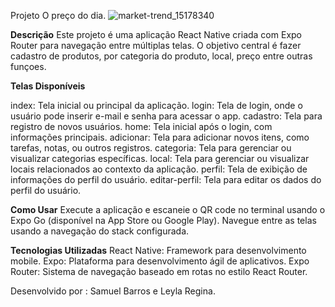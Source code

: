 Projeto O preço do dia. ![market-trend_15178340](https://github.com/user-attachments/assets/42d9a749-907b-4b6f-bb85-2bb4912c382f)

**Descrição**
Este projeto é uma aplicação React Native criada com Expo Router para navegação entre múltiplas telas. O objetivo central é fazer cadastro de produtos, por categoria do produto, local, preço entre outras funçoes.

**Telas Disponíveis**

index: Tela inicial ou principal da aplicação.
login: Tela de login, onde o usuário pode inserir e-mail e senha para acessar o app.
cadastro: Tela para registro de novos usuários.
home: Tela inicial após o login, com informações principais.
adicionar: Tela para adicionar novos itens, como tarefas, notas, ou outros registros.
categoria: Tela para gerenciar ou visualizar categorias específicas.
local: Tela para gerenciar ou visualizar locais relacionados ao contexto da aplicação.
perfil: Tela de exibição de informações do perfil do usuário.
editar-perfil: Tela para editar os dados do perfil do usuário.

**Como Usar**
Execute a aplicação e escaneie o QR code no terminal usando o Expo Go (disponível na App Store ou Google Play).
Navegue entre as telas usando a navegação do stack configurada.

**Tecnologias Utilizadas**
React Native: Framework para desenvolvimento mobile.
Expo: Plataforma para desenvolvimento ágil de aplicativos.
Expo Router: Sistema de navegação baseado em rotas no estilo React Router.

Desenvolvido por :
Samuel Barros e Leyla Regina. 
